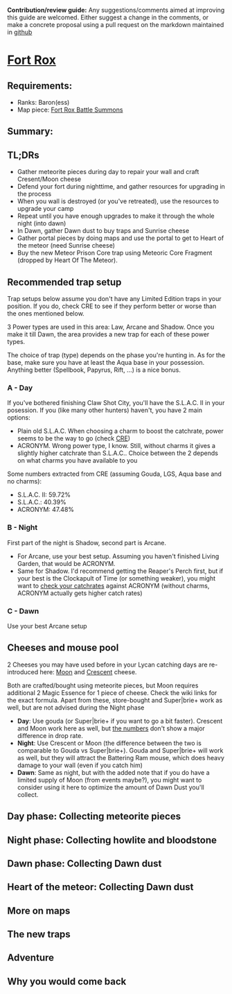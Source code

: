 **Contribution/review guide:** Any suggestions/comments aimed at improving this guide are welcomed.
Either suggest a change in the comments, or make a concrete proposal using a pull request on the markdown
maintained in [github](https://github.com/bavovanachte/mh-guide-contributions/blob/master/fort-rox.md)

# [Fort Rox](https://mhwiki.hitgrab.com/wiki/index.php/Fort_Rox)

## Requirements:

* Ranks: Baron(ess)
* Map piece: [Fort Rox Battle Summons](https://mhwiki.hitgrab.com/wiki/index.php/Maps_and_Keys#Fort_Rox_Battle_Summons)

## Summary:

## TL;DRs

  - Gather meteorite pieces during day to repair your wall and craft Cresent/Moon cheese
  - Defend your fort during nighttime, and gather resources for upgrading in the process
  - When you wall is destroyed (or you've retreated), use the resources to upgrade your camp
  - Repeat until you have enough upgrades to make it through the whole night (into dawn)
  - In Dawn, gather Dawn dust to buy traps and Sunrise cheese
  - Gather portal pieces by doing maps and use the portal to get to Heart of the meteor (need Sunrise cheese)
  - Buy the new Meteor Prison Core trap using Meteoric Core Fragment (dropped by Heart Of The Meteor).

## Recommended trap setup

Trap setups below assume you don't have any Limited Edition traps in your position. If you do, check CRE to see if
they perform better or worse than the ones mentioned below.

3 Power types are used in this area: Law, Arcane and Shadow. Once you make it till Dawn, the area provides a new trap
for each of these power types.

The choice of trap (type) depends on the phase you're hunting in. As for the base, make sure you have at least the
Aqua base in your possession. Anything better (Spellbook, Papyrus, Rift, ...) is a nice bonus.

### A - Day

If you've bothered finishing Claw Shot City, you'll have the S.L.A.C. II in your posession.
If you (like many other hunters) haven't, you have 2 main options:

  - Plain old S.L.A.C. When choosing a charm to boost the catchrate, power seems to be the way to go (check [CRE][CRE])
  - ACRONYM. Wrong power type, I know. Still, without charms it gives a slightly higher catchrate than S.L.A.C..
    Choice between the 2 depends on what charms you have available to you

Some numbers extracted from CRE (assuming Gouda, LGS, Aqua base and no charms):

  - S.L.A.C. II: 59.72%
  - S.L.A.C.: 40.39%
  - ACRONYM: 47.48%

### B - Night

First part of the night is Shadow, second part is Arcane.

- For Arcane, use your best setup. Assuming you haven't finished Living Garden, that would be ACRONYM.
- Same for Shadow. I'd recommend getting the Reaper's Perch first, but if your best is the Clockapult of Time
  (or something weaker), you might want to [check your catchrates][CRE] against ACRONYM
  (without charms, ACRONYM actually gets higher catch rates)

### C - Dawn

Use your best Arcane setup

## Cheeses and mouse pool

2 Cheeses you may have used before in your Lycan catching days are re-introduced here: [Moon](https://mhwiki.hitgrab.com/wiki/index.php/Moon_Cheese) and [Crescent](https://mhwiki.hitgrab.com/wiki/index.php/Crescent_Cheese) cheese.

Both are crafted/bought using meteorite pieces, but Moon requires additional 2 Magic Essence for 1 piece of cheese.
Check the wiki links for the exact formula.
Apart from these, store-bought and Super|brie+ work as well, but are not advised during the Night phase

  - **Day**: Use gouda (or Super|brie+ if you want to go a bit faster). Crescent and Moon work here as well, but
    [the numbers](https://mhhunthelper.agiletravels.com/loot.php?item=11&timefilter=all_time) don't show a major difference
    in drop rate.
  - **Night**: Use Crescent or Moon (the difference between the two is comparable to Gouda vs Super|brie+). Gouda and
    Super|brie+ will work as well, but they will attract the Battering Ram mouse, which does heavy damage to your wall
    (even if you catch him)
  - **Dawn**: Same as night, but with the added note that if you do have a limited supply of Moon (from events maybe?),
    you might want to consider using it here to optimize the amount of Dawn Dust you'll collect.

## Day phase: Collecting meteorite pieces

## Night phase: Collecting howlite and bloodstone

## Dawn phase: Collecting Dawn dust

## Heart of the meteor: Collecting Dawn dust

## More on maps

## The new traps

## Adventure

## Why you would come back

[CRE]: https://tsitu.github.io/MH-Tools/cre.html